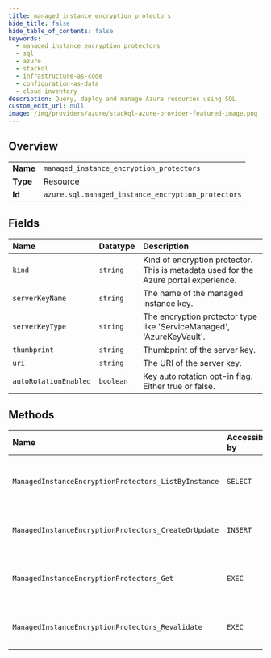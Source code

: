 ```yaml
---
title: managed_instance_encryption_protectors
hide_title: false
hide_table_of_contents: false
keywords:
  - managed_instance_encryption_protectors
  - sql
  - azure    
  - stackql
  - infrastructure-as-code
  - configuration-as-data
  - cloud inventory
description: Query, deploy and manage Azure resources using SQL
custom_edit_url: null
image: /img/providers/azure/stackql-azure-provider-featured-image.png
---
```

  
    

## Overview
<table><tbody>
<tr><td><b>Name</b></td><td><code>managed_instance_encryption_protectors</code></td></tr>
<tr><td><b>Type</b></td><td>Resource</td></tr>
<tr><td><b>Id</b></td><td><code>azure.sql.managed_instance_encryption_protectors</code></td></tr>
</tbody></table>

## Fields
| Name | Datatype | Description |
|:-----|:---------|:------------|
| `kind` | `string` | Kind of encryption protector. This is metadata used for the Azure portal experience. |
| `serverKeyName` | `string` | The name of the managed instance key. |
| `serverKeyType` | `string` | The encryption protector type like 'ServiceManaged', 'AzureKeyVault'. |
| `thumbprint` | `string` | Thumbprint of the server key. |
| `uri` | `string` | The URI of the server key. |
| `autoRotationEnabled` | `boolean` | Key auto rotation opt-in flag. Either true or false. |
## Methods
| Name | Accessible by | Required Params | Description |
|:-----|:--------------|:----------------|:------------|
| `ManagedInstanceEncryptionProtectors_ListByInstance` | `SELECT` | `managedInstanceName, resourceGroupName, subscriptionId` | Gets a list of managed instance encryption protectors |
| `ManagedInstanceEncryptionProtectors_CreateOrUpdate` | `INSERT` | `encryptionProtectorName, managedInstanceName, resourceGroupName, subscriptionId` | Updates an existing encryption protector. |
| `ManagedInstanceEncryptionProtectors_Get` | `EXEC` | `encryptionProtectorName, managedInstanceName, resourceGroupName, subscriptionId` | Gets a managed instance encryption protector. |
| `ManagedInstanceEncryptionProtectors_Revalidate` | `EXEC` | `encryptionProtectorName, managedInstanceName, resourceGroupName, subscriptionId` | Revalidates an existing encryption protector. |
